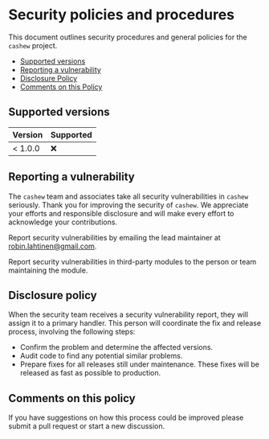 # Security policies and procedures

This document outlines security procedures and general policies for the `cashew` project.

- [Supported versions](#supported-versions)
- [Reporting a vulnerability](#reporting-a-vulnerability)
- [Disclosure Policy](#disclosure-policy)
- [Comments on this Policy](#comments-on-this-policy)

## Supported versions

| Version | Supported |
|---------|-----------|
| < 1.0.0 | :x:       |

## Reporting a vulnerability

The `cashew` team and associates take all security vulnerabilities in `cashew` seriously.
Thank you for improving the
security of `cashew`. We appreciate your efforts and responsible disclosure and will make every effort to
acknowledge your contributions.

Report security vulnerabilities by emailing the lead maintainer at <robin.lahtinen@gmail.com>.

Report security vulnerabilities in third-party modules to the person or team maintaining the module.

## Disclosure policy

When the security team receives a security vulnerability report, they will assign it to a primary handler. This person
will
coordinate the fix and release process, involving the following steps:

- Confirm the problem and determine the affected versions.
- Audit code to find any potential similar problems.
- Prepare fixes for all releases still under maintenance. These fixes will be released as fast as possible to
  production.

## Comments on this policy

If you have suggestions on how this process could be improved please submit a pull request or start a new discussion.

